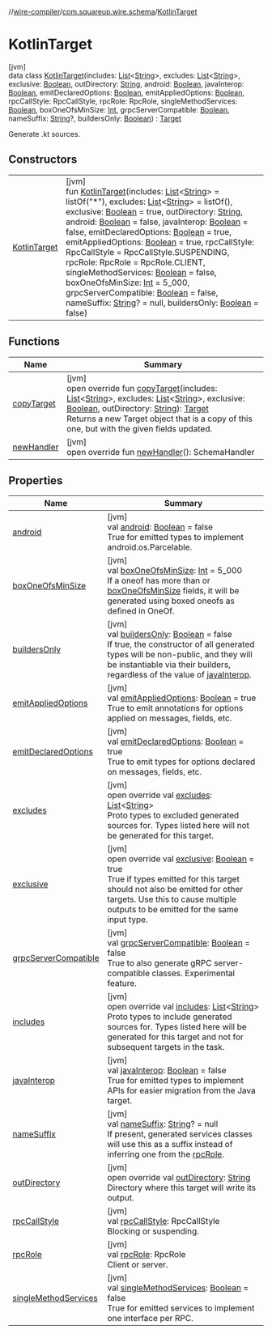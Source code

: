 //[wire-compiler](../../../index.md)/[com.squareup.wire.schema](../index.md)/[KotlinTarget](index.md)

# KotlinTarget

[jvm]\
data class [KotlinTarget](index.md)(includes: [List](https://kotlinlang.org/api/latest/jvm/stdlib/kotlin.collections/-list/index.html)&lt;[String](https://kotlinlang.org/api/latest/jvm/stdlib/kotlin/-string/index.html)&gt;, excludes: [List](https://kotlinlang.org/api/latest/jvm/stdlib/kotlin.collections/-list/index.html)&lt;[String](https://kotlinlang.org/api/latest/jvm/stdlib/kotlin/-string/index.html)&gt;, exclusive: [Boolean](https://kotlinlang.org/api/latest/jvm/stdlib/kotlin/-boolean/index.html), outDirectory: [String](https://kotlinlang.org/api/latest/jvm/stdlib/kotlin/-string/index.html), android: [Boolean](https://kotlinlang.org/api/latest/jvm/stdlib/kotlin/-boolean/index.html), javaInterop: [Boolean](https://kotlinlang.org/api/latest/jvm/stdlib/kotlin/-boolean/index.html), emitDeclaredOptions: [Boolean](https://kotlinlang.org/api/latest/jvm/stdlib/kotlin/-boolean/index.html), emitAppliedOptions: [Boolean](https://kotlinlang.org/api/latest/jvm/stdlib/kotlin/-boolean/index.html), rpcCallStyle: RpcCallStyle, rpcRole: RpcRole, singleMethodServices: [Boolean](https://kotlinlang.org/api/latest/jvm/stdlib/kotlin/-boolean/index.html), boxOneOfsMinSize: [Int](https://kotlinlang.org/api/latest/jvm/stdlib/kotlin/-int/index.html), grpcServerCompatible: [Boolean](https://kotlinlang.org/api/latest/jvm/stdlib/kotlin/-boolean/index.html), nameSuffix: [String](https://kotlinlang.org/api/latest/jvm/stdlib/kotlin/-string/index.html)?, buildersOnly: [Boolean](https://kotlinlang.org/api/latest/jvm/stdlib/kotlin/-boolean/index.html)) : [Target](../-target/index.md)

Generate .kt sources.

## Constructors

| | |
|---|---|
| [KotlinTarget](-kotlin-target.md) | [jvm]<br>fun [KotlinTarget](-kotlin-target.md)(includes: [List](https://kotlinlang.org/api/latest/jvm/stdlib/kotlin.collections/-list/index.html)&lt;[String](https://kotlinlang.org/api/latest/jvm/stdlib/kotlin/-string/index.html)&gt; = listOf("*"), excludes: [List](https://kotlinlang.org/api/latest/jvm/stdlib/kotlin.collections/-list/index.html)&lt;[String](https://kotlinlang.org/api/latest/jvm/stdlib/kotlin/-string/index.html)&gt; = listOf(), exclusive: [Boolean](https://kotlinlang.org/api/latest/jvm/stdlib/kotlin/-boolean/index.html) = true, outDirectory: [String](https://kotlinlang.org/api/latest/jvm/stdlib/kotlin/-string/index.html), android: [Boolean](https://kotlinlang.org/api/latest/jvm/stdlib/kotlin/-boolean/index.html) = false, javaInterop: [Boolean](https://kotlinlang.org/api/latest/jvm/stdlib/kotlin/-boolean/index.html) = false, emitDeclaredOptions: [Boolean](https://kotlinlang.org/api/latest/jvm/stdlib/kotlin/-boolean/index.html) = true, emitAppliedOptions: [Boolean](https://kotlinlang.org/api/latest/jvm/stdlib/kotlin/-boolean/index.html) = true, rpcCallStyle: RpcCallStyle = RpcCallStyle.SUSPENDING, rpcRole: RpcRole = RpcRole.CLIENT, singleMethodServices: [Boolean](https://kotlinlang.org/api/latest/jvm/stdlib/kotlin/-boolean/index.html) = false, boxOneOfsMinSize: [Int](https://kotlinlang.org/api/latest/jvm/stdlib/kotlin/-int/index.html) = 5_000, grpcServerCompatible: [Boolean](https://kotlinlang.org/api/latest/jvm/stdlib/kotlin/-boolean/index.html) = false, nameSuffix: [String](https://kotlinlang.org/api/latest/jvm/stdlib/kotlin/-string/index.html)? = null, buildersOnly: [Boolean](https://kotlinlang.org/api/latest/jvm/stdlib/kotlin/-boolean/index.html) = false) |

## Functions

| Name | Summary |
|---|---|
| [copyTarget](copy-target.md) | [jvm]<br>open override fun [copyTarget](copy-target.md)(includes: [List](https://kotlinlang.org/api/latest/jvm/stdlib/kotlin.collections/-list/index.html)&lt;[String](https://kotlinlang.org/api/latest/jvm/stdlib/kotlin/-string/index.html)&gt;, excludes: [List](https://kotlinlang.org/api/latest/jvm/stdlib/kotlin.collections/-list/index.html)&lt;[String](https://kotlinlang.org/api/latest/jvm/stdlib/kotlin/-string/index.html)&gt;, exclusive: [Boolean](https://kotlinlang.org/api/latest/jvm/stdlib/kotlin/-boolean/index.html), outDirectory: [String](https://kotlinlang.org/api/latest/jvm/stdlib/kotlin/-string/index.html)): [Target](../-target/index.md)<br>Returns a new Target object that is a copy of this one, but with the given fields updated. |
| [newHandler](new-handler.md) | [jvm]<br>open override fun [newHandler](new-handler.md)(): SchemaHandler |

## Properties

| Name | Summary |
|---|---|
| [android](android.md) | [jvm]<br>val [android](android.md): [Boolean](https://kotlinlang.org/api/latest/jvm/stdlib/kotlin/-boolean/index.html) = false<br>True for emitted types to implement android.os.Parcelable. |
| [boxOneOfsMinSize](box-one-ofs-min-size.md) | [jvm]<br>val [boxOneOfsMinSize](box-one-ofs-min-size.md): [Int](https://kotlinlang.org/api/latest/jvm/stdlib/kotlin/-int/index.html) = 5_000<br>If a oneof has more than or [boxOneOfsMinSize](box-one-ofs-min-size.md) fields, it will be generated using boxed oneofs as defined in OneOf. |
| [buildersOnly](builders-only.md) | [jvm]<br>val [buildersOnly](builders-only.md): [Boolean](https://kotlinlang.org/api/latest/jvm/stdlib/kotlin/-boolean/index.html) = false<br>If true, the constructor of all generated types will be non-public, and they will be instantiable via their builders, regardless of the value of [javaInterop](java-interop.md). |
| [emitAppliedOptions](emit-applied-options.md) | [jvm]<br>val [emitAppliedOptions](emit-applied-options.md): [Boolean](https://kotlinlang.org/api/latest/jvm/stdlib/kotlin/-boolean/index.html) = true<br>True to emit annotations for options applied on messages, fields, etc. |
| [emitDeclaredOptions](emit-declared-options.md) | [jvm]<br>val [emitDeclaredOptions](emit-declared-options.md): [Boolean](https://kotlinlang.org/api/latest/jvm/stdlib/kotlin/-boolean/index.html) = true<br>True to emit types for options declared on messages, fields, etc. |
| [excludes](excludes.md) | [jvm]<br>open override val [excludes](excludes.md): [List](https://kotlinlang.org/api/latest/jvm/stdlib/kotlin.collections/-list/index.html)&lt;[String](https://kotlinlang.org/api/latest/jvm/stdlib/kotlin/-string/index.html)&gt;<br>Proto types to excluded generated sources for. Types listed here will not be generated for this target. |
| [exclusive](exclusive.md) | [jvm]<br>open override val [exclusive](exclusive.md): [Boolean](https://kotlinlang.org/api/latest/jvm/stdlib/kotlin/-boolean/index.html) = true<br>True if types emitted for this target should not also be emitted for other targets. Use this to cause multiple outputs to be emitted for the same input type. |
| [grpcServerCompatible](grpc-server-compatible.md) | [jvm]<br>val [grpcServerCompatible](grpc-server-compatible.md): [Boolean](https://kotlinlang.org/api/latest/jvm/stdlib/kotlin/-boolean/index.html) = false<br>True to also generate gRPC server-compatible classes. Experimental feature. |
| [includes](includes.md) | [jvm]<br>open override val [includes](includes.md): [List](https://kotlinlang.org/api/latest/jvm/stdlib/kotlin.collections/-list/index.html)&lt;[String](https://kotlinlang.org/api/latest/jvm/stdlib/kotlin/-string/index.html)&gt;<br>Proto types to include generated sources for. Types listed here will be generated for this target and not for subsequent targets in the task. |
| [javaInterop](java-interop.md) | [jvm]<br>val [javaInterop](java-interop.md): [Boolean](https://kotlinlang.org/api/latest/jvm/stdlib/kotlin/-boolean/index.html) = false<br>True for emitted types to implement APIs for easier migration from the Java target. |
| [nameSuffix](name-suffix.md) | [jvm]<br>val [nameSuffix](name-suffix.md): [String](https://kotlinlang.org/api/latest/jvm/stdlib/kotlin/-string/index.html)? = null<br>If present, generated services classes will use this as a suffix instead of inferring one from the [rpcRole](rpc-role.md). |
| [outDirectory](out-directory.md) | [jvm]<br>open override val [outDirectory](out-directory.md): [String](https://kotlinlang.org/api/latest/jvm/stdlib/kotlin/-string/index.html)<br>Directory where this target will write its output. |
| [rpcCallStyle](rpc-call-style.md) | [jvm]<br>val [rpcCallStyle](rpc-call-style.md): RpcCallStyle<br>Blocking or suspending. |
| [rpcRole](rpc-role.md) | [jvm]<br>val [rpcRole](rpc-role.md): RpcRole<br>Client or server. |
| [singleMethodServices](single-method-services.md) | [jvm]<br>val [singleMethodServices](single-method-services.md): [Boolean](https://kotlinlang.org/api/latest/jvm/stdlib/kotlin/-boolean/index.html) = false<br>True for emitted services to implement one interface per RPC. |
